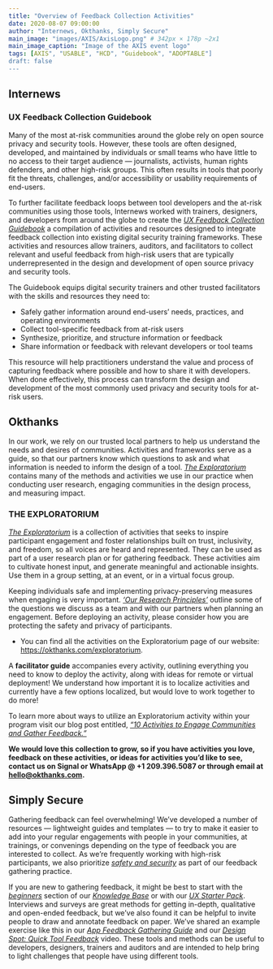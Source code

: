 ```yaml
---
title: "Overview of Feedback Collection Activities"
date: 2020-08-07 09:00:00
author: "Internews, Okthanks, Simply Secure"
main_image: "images/AXIS/AxisLogo.png" # 342px × 178p ~2x1
main_image_caption: "Image of the AXIS event logo"
tags: [AXIS", "USABLE", "HCD", "Guidebook", "ADOPTABLE"]
draft: false
---
```


## Internews

### UX Feedback Collection Guidebook

Many of the most at-risk communities around the globe rely on open source privacy and security tools. However, these tools are often designed, developed, and maintained by individuals or small teams who have little to no access to their target audience — journalists, activists, human rights defenders, and other high-risk groups. This often results in tools that poorly fit the threats, challenges, and/or accessibility or usability requirements of end-users.

To further facilitate feedback loops between tool developers and the at-risk communities using those tools, Internews worked with trainers, designers, and developers from around the globe to create the *[UX Feedback Collection Guidebook](https://usable.tools/guidebook/)* a compilation of activities and resources designed to integrate feedback collection into existing digital security training frameworks. These activities and resources allow trainers, auditors, and facilitators to collect relevant and useful feedback from high-risk users that are typically underrepresented in the design and development of open source privacy and security tools.

The Guidebook equips digital security trainers and other trusted facilitators with the skills and resources they need to:

- Safely gather information around end-users’ needs, practices, and operating environments
- Collect tool-specific feedback from at-risk users
- Synthesize, prioritize, and structure information or feedback
- Share information or feedback with relevant developers or tool teams

This resource will help practitioners understand the value and process of capturing feedback where possible and how to share it with developers. When done effectively, this process can transform the design and development of the most commonly used privacy and security tools for at-risk users.

## Okthanks

In our work, we rely on our trusted local partners to help us understand the needs and desires of communities. Activities and frameworks serve as a guide, so that our partners know which questions to ask and what information is needed to inform the design of a tool. *[The Exploratorium](https://www.okthanks.com/exploratorium)* contains many of the methods and activities we use in our practice when conducting user research, engaging communities in the design process, and measuring impact.

### THE EXPLORATORIUM

*[The Exploratorium](https://www.okthanks.com/exploratorium)* is a collection of activities that seeks to inspire participant engagement and foster relationships built on trust, inclusivity, and freedom, so all voices are heard and represented. They can be used as part of a user research plan or for gathering feedback. These activities aim to cultivate honest input, and generate meaningful and actionable insights. Use them in a group setting, at an event, or in a virtual focus group.

Keeping individuals safe and implementing privacy-preserving measures when engaging is very important. *[‘Our Research Principles’](https://okthanks.com/our-research-principles)* outline some of the questions we discuss as a team and with our partners when planning an engagement. Before deploying an activity, please consider how you are protecting the safety and privacy of participants.

- You can find all the activities on the Exploratorium page of our website: https://okthanks.com/exploratorium.

A **facilitator guide** accompanies every activity, outlining everything you need to know to deploy the activity, along with ideas for remote or virtual deployment! We understand how important it is to localize activities and currently have a few options localized, but would love to work together to do more!

To learn more about ways to utilize an Exploratorium activity within your program visit our blog post entitled, *[“10 Activities to Engage Communities and Gather Feedback.”](https://okthanks.com/blog/12activities-engage-communities-feedback-2019/8/23)*

**We would love this collection to grow, so if you have activities you love, feedback on these activities, or ideas for activities you’d like to see, contact us on Signal or WhatsApp @ +1 209.396.5087 or through email at hello@okthanks.com.**

## Simply Secure

Gathering feedback can feel overwhelming! We’ve developed a number of resources — lightweight guides and templates — to try to make it easier to add into your regular engagements with people in your communities, at trainings, or convenings depending on the type of feedback you are interested to collect. As we’re frequently working with high-risk participants, we also prioritize *[safety and security](https://simplysecure.org/blog/design-spot-high-risk-research)* as part of our feedback gathering practice.  

If you are new to gathering feedback, it might be best to start with the *[beginners](https://simplysecure.org/knowledge-base/beginners/)* section of our *[Knowledge Base](https://simplysecure.org/knowledge-base/)* or with our *[UX Starter Pack](https://simplysecure.org/ux-starter-pack/)*. Interviews and surveys are great methods for getting in-depth, qualitative and open-ended feedback, but we’ve also found it can be helpful to invite people to draw and annotate feedback on paper. We’ve shared an example exercise like this in our *[App Feedback Gathering Guide](https://simplysecure.org/blog/feedback-gathering-guide)* and our *[Design Spot: Quick Tool Feedback](https://simplysecure.org/blog/design-spot-tool-feedback)* video. These tools and methods can be useful to developers, designers, trainers and auditors and are intended to help bring to light challenges that people have using different tools.
